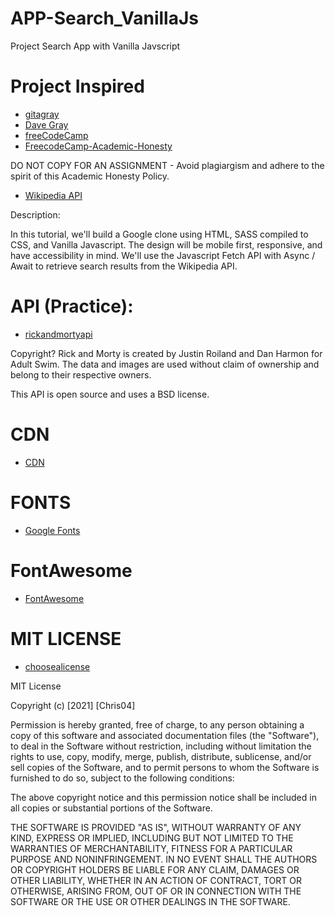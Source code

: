 # APP-Search_VanillaJs
Project Search App with Vanilla Javscript

# Project Inspired
- [gitagray](https://github.com/gitdagray)
- [Dave Gray](https://www.youtube.com/channel/UCY38RvRIxYODO4penyxUwTg)
- [freeCodeCamp](https://www.freecodecamp.org/)
- [FreecodeCamp-Academic-Honesty](https://www.freecodecamp.org/news/academic-honesty-policy/)

DO NOT COPY FOR AN ASSIGNMENT - Avoid plagiargism and adhere to the spirit of this Academic Honesty Policy.

- [Wikipedia API](https://www.mediawiki.org/wiki/API:Main_page/es)

Description:

In this tutorial, we'll build a Google clone using HTML, SASS compiled to CSS, and Vanilla Javascript. The design will be mobile first, responsive, and have accessibility in mind. We'll use the Javascript Fetch API with Async / Await to retrieve search results from the Wikipedia API.

# API (Practice):
- [rickandmortyapi](https://rickandmortyapi.com/documentation)

Copyright?
Rick and Morty is created by Justin Roiland and Dan Harmon for Adult Swim. The data and images are used without claim of ownership and belong to their respective owners.

This API is open source and uses a BSD license.

# CDN
- [CDN](https://cdnjs.com/)

# FONTS
- [Google Fonts](https://fonts.google.com/)
# FontAwesome
- [FontAwesome](https://fontawesome.com/)

# MIT LICENSE

- [choosealicense](https://choosealicense.com/)

MIT License

Copyright (c) [2021] [Chris04]

Permission is hereby granted, free of charge, to any person obtaining a copy of this software and associated documentation files (the "Software"), to deal in the Software without restriction, including without limitation the rights to use, copy, modify, merge, publish, distribute, sublicense, and/or sell copies of the Software, and to permit persons to whom the Software is furnished to do so, subject to the following conditions:

The above copyright notice and this permission notice shall be included in all copies or substantial portions of the Software.

THE SOFTWARE IS PROVIDED "AS IS", WITHOUT WARRANTY OF ANY KIND, EXPRESS OR IMPLIED, INCLUDING BUT NOT LIMITED TO THE WARRANTIES OF MERCHANTABILITY, FITNESS FOR A PARTICULAR PURPOSE AND NONINFRINGEMENT. IN NO EVENT SHALL THE AUTHORS OR COPYRIGHT HOLDERS BE LIABLE FOR ANY CLAIM, DAMAGES OR OTHER LIABILITY, WHETHER IN AN ACTION OF CONTRACT, TORT OR OTHERWISE, ARISING FROM, OUT OF OR IN CONNECTION WITH THE SOFTWARE OR THE USE OR OTHER DEALINGS IN THE SOFTWARE.
